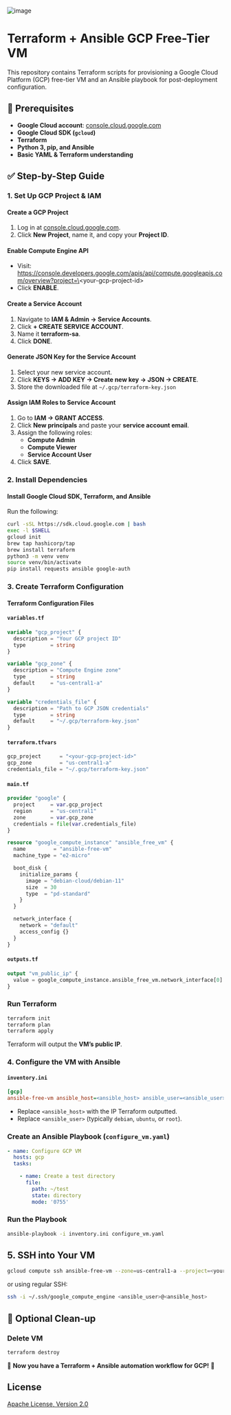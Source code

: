 ![image](https://github.com/mytechnotalent/ansible-gcp-free-tier-vm/blob/main/terraform-ansible-gcp-free-tier-vm.png?raw=true)

# Terraform + Ansible GCP Free-Tier VM

This repository contains Terraform scripts for provisioning a Google Cloud Platform (GCP) free-tier VM and an Ansible playbook for post-deployment configuration.

## 📌 Prerequisites

- **Google Cloud account**: [console.cloud.google.com](https://console.cloud.google.com)
- **Google Cloud SDK (`gcloud`)**
- **Terraform**
- **Python 3, pip, and Ansible**
- **Basic YAML & Terraform understanding**

## ✅ Step-by-Step Guide

### 1. Set Up GCP Project & IAM

#### **Create a GCP Project**
1. Log in at [console.cloud.google.com](https://console.cloud.google.com).
2. Click **New Project**, name it, and copy your **Project ID**.

#### **Enable Compute Engine API**
- Visit:  
  https://console.developers.google.com/apis/api/compute.googleapis.com/overview?project=\<your-gcp-project-id\>  
- Click **ENABLE**.

#### **Create a Service Account**
1. Navigate to **IAM & Admin → Service Accounts**.
2. Click **+ CREATE SERVICE ACCOUNT**.
3. Name it **terraform-sa**.
4. Click **DONE**.

#### **Generate JSON Key for the Service Account**
1. Select your new service account.
2. Click **KEYS → ADD KEY → Create new key → JSON → CREATE**.
3. Store the downloaded file at `~/.gcp/terraform-key.json`

#### **Assign IAM Roles to Service Account**
1. Go to **IAM → GRANT ACCESS**.
2. Click **New principals** and paste your **service account email**.
3. Assign the following roles:
   - **Compute Admin**
   - **Compute Viewer**
   - **Service Account User**
4. Click **SAVE**.

### 2. Install Dependencies

#### **Install Google Cloud SDK, Terraform, and Ansible**
Run the following:
```bash
curl -sSL https://sdk.cloud.google.com | bash  
exec -l $SHELL  
gcloud init  
brew tap hashicorp/tap  
brew install terraform  
python3 -m venv venv  
source venv/bin/activate  
pip install requests ansible google-auth  
```

### 3. Create Terraform Configuration

#### **Terraform Configuration Files**

#### **`variables.tf`**
```tf
variable "gcp_project" {  
  description = "Your GCP project ID"  
  type        = string  
}

variable "gcp_zone" {  
  description = "Compute Engine zone"  
  type        = string  
  default     = "us-central1-a"  
}  

variable "credentials_file" {  
  description = "Path to GCP JSON credentials"  
  type        = string  
  default     = "~/.gcp/terraform-key.json"  
}  
```

#### **`terraform.tfvars`**
```tf
gcp_project      = "<your-gcp-project-id>"  
gcp_zone         = "us-central1-a"  
credentials_file = "~/.gcp/terraform-key.json"  
```

#### **`main.tf`**
```tf
provider "google" {  
  project     = var.gcp_project  
  region      = "us-central1"  
  zone        = var.gcp_zone  
  credentials = file(var.credentials_file)  
}  

resource "google_compute_instance" "ansible_free_vm" {  
  name         = "ansible-free-vm"  
  machine_type = "e2-micro"  

  boot_disk {  
    initialize_params {  
      image = "debian-cloud/debian-11"  
      size  = 30  
      type  = "pd-standard"  
    }  
  }  

  network_interface {  
    network = "default"  
    access_config {}  
  }  
}  
```

#### **`outputs.tf`**
```tf
output "vm_public_ip" {  
  value = google_compute_instance.ansible_free_vm.network_interface[0].access_config[0].nat_ip  
}  
```

### **Run Terraform**
```bash
terraform init  
terraform plan  
terraform apply  
```

Terraform will output the **VM’s public IP**.

### 4. Configure the VM with Ansible

#### **`inventory.ini`**
```ini
[gcp]  
ansible-free-vm ansible_host=<ansible_host> ansible_user=<ansible_user> ansible_ssh_private_key_file=~/.ssh/google_compute_engine
```

- Replace `<ansible_host>` with the IP Terraform outputted.  
- Replace `<ansible_user>` (typically `debian`, `ubuntu`, or `root`).  

### **Create an Ansible Playbook (`configure_vm.yaml`)**
```yaml
- name: Configure GCP VM  
  hosts: gcp  
  tasks:  

    - name: Create a test directory  
      file:  
        path: ~/test  
        state: directory  
        mode: '0755'  
```

### **Run the Playbook**
```bash
ansible-playbook -i inventory.ini configure_vm.yaml  
```

## 5. SSH into Your VM
```bash
gcloud compute ssh ansible-free-vm --zone=us-central1-a --project=<your-gcp-project-id>  
```

or using regular SSH:  

```bash
ssh -i ~/.ssh/google_compute_engine <ansible_user>@<ansible_host>  
```

## 🎯 Optional Clean-up

### **Delete VM**
```bash
terraform destroy  
```

🎉 **Now you have a Terraform + Ansible automation workflow for GCP!** 🚀

## License
[Apache License, Version 2.0](https://www.apache.org/licenses/LICENSE-2.0)
